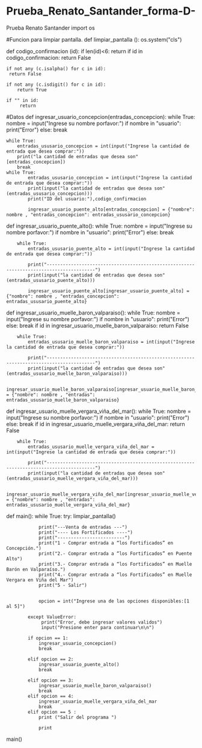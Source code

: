 # Prueba_Renato_Santander_forma-D-
Prueba Renato Santander
import os 

#Funcion para limpiar pantalla.
def limpiar_pantalla ():
    os.system("cls")

def codigo_confirmacion (id):
    if len(id)<6:
        return
    if id in codigo_confirmacion:
        return False
    
    if not any (c.isalpha() for c in id):
     return False

    if not any (c.isdigit() for c in id):    
        return True
    
    if "" in id:
         return

#Datos
def   ingresar_usuario_concepcion(entradas_concepcion):
    while True:
        nombre = input("Ingrese su nombre porfavor:")
        if nombre in "usuario":
            print("Error")
        else:
            break

    while True:
        entradas_ususario_concepcion = int(input("Ingrese la cantidad de entrada que desea comprar:"))    
        print("la cantidad de entradas que desea son"[entradas_concepcion])
        break
    while True:
            entradas_ususario_concepcion = int(input("Ingrese la cantidad de entrada que desea comprar:"))  
            print(input("la cantidad de entradas que desea son"(entradas_ususario_concepcion)))
            print("ID del usuario:"),codigo_confirmacion

            ingresar_usuario_puente_alto[entradas_concepcion] = {"nombre": nombre , "entradas_concepcion": entradas_ususario_concepcion}
        
        

        
def ingresar_usuario_puente_alto():
    while True:
        nombre = input("Ingrese su nombre porfavor:")
        if nombre in "usuario":
            print("Error")
        else:
            break

        while True:
            entradas_ususario_puente_alto = int(input("Ingrese la cantidad de entrada que desea comprar:"))  

            print("----------------------------------------------------------------------------------------")            
            print(input("la cantidad de entradas que desea son"(entradas_ususario_puente_alto)))
        
            ingresar_usuario_puente_alto[ingresar_usuario_puente_alto] = {"nombre": nombre , "entradas_concepcion": entradas_ususario_puente_alto}


def ingresar_usuario_muelle_baron_valparaiso():
    while True:
        nombre = input("Ingrese su nombre porfavor:")
        if nombre in "usuario":
            print("Error")
        else:
            break
        if id in ingresar_usuario_muelle_baron_valparaiso:
            return False

        while True:
            entradas_ususario_muelle_baron_valparaiso = int(input("Ingrese la cantidad de entrada que desea comprar:"))  

            print("----------------------------------------------------------------------------------------")            
            print(input("la cantidad de entradas que desea son"(entradas_ususario_muelle_baron_valparaiso)))
        
            ingresar_usuario_muelle_baron_valparaiso[ingresar_usuario_muelle_baron_valparaiso] = {"nombre": nombre , "entradas": entradas_ususario_muelle_baron_valparaiso}

def ingresar_usuario_muelle_vergara_viña_del_mar():
    while True:
        nombre = input("Ingrese su nombre porfavor:")
        if nombre in "usuario":
            print("Error")
        else:
            break
        if id in ingresar_usuario_muelle_vergara_viña_del_mar:
            return False

        while True:
            entradas_ususario_muelle_vergara_viña_del_mar = int(input("Ingrese la cantidad de entrada que desea comprar:"))  

            print("----------------------------------------------------------------------------------------")            
            print(input("la cantidad de entradas que desea son"(entradas_ususario_muelle_vergara_viña_del_mar)))
        
            ingresar_usuario_muelle_vergara_viña_del_mar[ingresar_usuario_muelle_vergara_viña_del_mar] = {"nombre": nombre , "entradas": entradas_ususario_muelle_vergara_viña_del_mar}
            
def main():
       while True: 
            try:
                limpiar_pantalla()

                print("---Venta de entradas ---")
                print("---- Los Fortificados ----")
                print("-------------------------")
                print("1 - Comprar entrada a “los Fortificados” en Concepción.")
                print("2.- Comprar entrada a “los Fortificados” en Puente Alto")
                print("3.- Comprar entrada a “los Fortificados” en Muelle Barón en Valparaíso.")
                print("4.- Comprar entrada a “los Fortificados” en Muelle Vergara en Viña del Mar")
                print("5 - Salir")
                
                
                opcion = int("Ingrese una de las opciones disponibles:[1 al 5]")
                
            except ValueError:
                 print("Error, debe ingresar valores validos")
                 input("Presione enter para continuar\n\n")
                
            if opcion == 1:
                ingresar_usuario_concepcion()
                break
                    
            elif opcion == 2:    
                ingresar_usuario_puente_alto()
                break
                    
            elif opcion == 3:
                ingresar_usuario_muelle_baron_valparaiso()
                break
            elif opcion == 4:
                ingresar_usuario_muelle_vergara_viña_del_mar
                break
            elif opcion == 5 :
                print ("Salir del programa ")
                
                print
                    
                    
                    
main()
